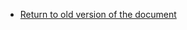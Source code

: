 * [Return to old version of the document](https://wiki.swoole.com/wiki/index/prid-1 "Click here to return to the old version of the document")
